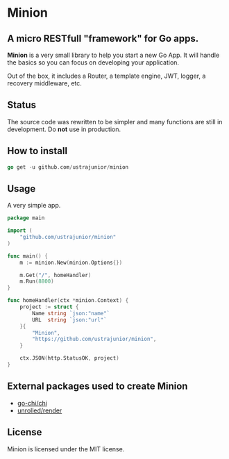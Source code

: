 # Minion

## A micro RESTfull "framework" for Go apps.

**Minion** is a very small library to help you start a new Go App. It will handle the basics so you can focus on developing your application.

Out of the box, it includes a Router, a template engine, JWT, logger, a recovery middleware, etc.

## Status

The source code was rewritten to be simpler and many functions are still in development. Do **not** use in production.

## How to install

```go
go get -u github.com/ustrajunior/minion
```

## Usage

A very simple app.

```go
package main

import (
	"github.com/ustrajunior/minion"
)

func main() {
	m := minion.New(minion.Options{})

	m.Get("/", homeHandler)
	m.Run(8800)
}

func homeHandler(ctx *minion.Context) {
	project := struct {
		Name string `json:"name"`
		URL  string `json:"url"`
	}{
		"Minion",
		"https://github.com/ustrajunior/minion",
	}

	ctx.JSON(http.StatusOK, project)
}
```

## External packages used to create Minion

* [go-chi/chi](https://github.com/go-chi/chi)
* [unrolled/render](https://github.com/unrolled/render)

## License
Minion is licensed under the MIT license.
